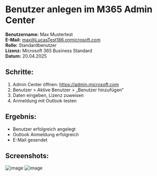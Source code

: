 # Benutzer anlegen im M365 Admin Center

**Benutzername:** Max Mustertest  
**E-Mail:** max@LucasTest186.onmicrosoft.com  
**Rolle:** Standardbenutzer  
**Lizenz:** Microsoft 365 Business Standard  
**Datum:** 20.04.2025

## Schritte:
1. Admin Center öffnen: https://admin.microsoft.com
2. Benutzer > Aktive Benutzer > „Benutzer hinzufügen“
3. Daten eingeben, Lizenz zuweisen
4. Anmeldung mit Outlook testen

## Ergebnis:
- Benutzer erfolgreich angelegt
- Outlook Anmeldung erfolgreich
- E-Mail gesendet


## Screenshots:
![image](https://github.com/user-attachments/assets/452ca9c8-4284-48d5-9abd-38c8c3a5db32)
![image](https://github.com/user-attachments/assets/6e3b0109-70fa-43b2-8833-26322595b874)
